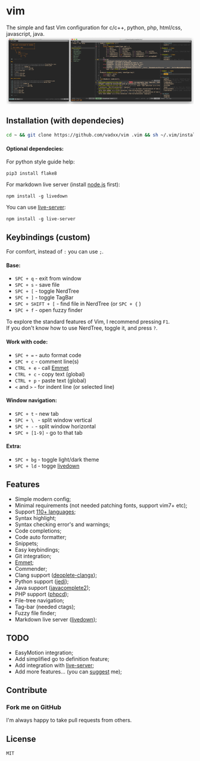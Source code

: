 # vim
The simple and fast Vim configuration for c/c++, python, php, html/css, javascript, java.
![demo]

## Installation (with dependecies)
```bash
cd ~ && git clone https://github.com/vadxx/vim .vim && sh ~/.vim/install.sh
```
#### Optional dependecies:
For python style guide help:
```
pip3 install flake8
```
For markdown live server (install [node.js] first):
```
npm install -g livedown
```
You can use [live-server]:
```
npm install -g live-server
```

## Keybindings (custom)
For comfort, instead of `:` you can use `;`. 
#### Base:
*   `SPC + q` - exit from window
*   `SPC + s` - save file
*   `SPC + [` - toggle NerdTree
*   `SPC + ]` - toggle TagBar
*   `SPC + SHIFT + [` - find file in NerdTree (or `SPC + {` )
*   `SPC + f` - open fuzzy finder

 To explore the standard features of Vim, I recommend pressing `F1`. <br>
 If you don't know how to use NerdTree, toggle it, and press `?`.

#### Work with code:
*   `SPC + =` - auto format code
*   `SPC + c` - comment line(s)
*   `CTRL + e` - call [Emmet]
*   `CTRL + c` - copy text (global)
*   `CTRL + p` - paste text (global)
*   `<` and `>` - for indent line (or selected line)

#### Window navigation:
*   `SPC + t` - new tab
*   `SPC + \ ` - split window vertical
*   `SPC + -` - split window horizontal
*   `SPC + [1-9]` - go to that tab

#### Extra:
*   `SPC + bg` - toggle light/dark theme
*   `SPC + ld` - togge [livedown]

## Features
*   Simple modern config;
*   Minimal requirements (not needed patching fonts, support vim7+ etc);
*   Support [110+ languages](https://github.com/sheerun/vim-polyglot);
*   Syntax highlight;
*   Syntax checking error's and warnings;
*   Code completions;
*   Code auto formatter;
*   Snippets;
*   Easy keybindings;
*   Git integration;
*   [Emmet];
*   Commender;
*   Clang support ([deoplete-clangx]);
*   Python support ([jedi]);
*   Java support ([javacomplete2]);
*   PHP support ([phpcd]);
*   File-tree navigation;
*   Tag-bar (needed ctags);
*   Fuzzy file finder;
*   Markdown live server ([livedown]);

## TODO
*   EasyMotion integration;
*   Add simplified go to definition feature;
*   Add integration with [live-server];
*   Add more features... (you can [suggest](mailto:thevadxx@gmail.com) me);

## Contribute
### Fork me on GitHub
I'm always happy to take pull requests from others.

[homebrew]:https://brew.sh
[vim-plug]:https://github.com/junegunn/vim-plug
[Vim]:http://www.vim.org/download.php#pc
[node.js]:https://nodejs.org/en/
[live-server]:https://www.npmjs.com/package/live-server
[demo]:./demo.png "Demo image (start page and c++ project example)"

[Emmet]:https://github.com/mattn/emmet-vim
[deoplete-clangx]:https://github.com/Shougo/deoplete-clangx
[jedi]:https://github.com/zchee/deoplete-jedi
[javacomplete2]:https://github.com/artur-shaik/vim-javacomplete2
[phpcd]:https://github.com/lvht/phpcd.vim

[livedown]:https://github.com/shime/livedown
## License
```
MIT
```
